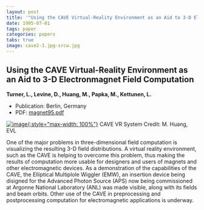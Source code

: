 ```yaml
---
layout: post
title: '"Using the CAVE Virtual-Reality Environment as an Aid to 3-D Electronmagnet Field Computation"'
date: 1995-07-01
tags: paper
categories: papers
tabs: true
image: cave2-3.jpg-srcw.jpg
---
```


## Using the CAVE Virtual-Reality Environment as an Aid to 3-D Electronmagnet Field Computation
**Turner, L., Levine, D., Huang, M., Papka, M., Kettunen, L.**
- Publication: Berlin, Germany
- PDF: [magnet95.pdf](/documents/magnet95.pdf)


[![image](https://www.evl.uic.edu/output/originals/cave2-3.jpg-srcw.jpg){:style="max-width: 100%"}](https://www.evl.uic.edu/output/originals/cave2-3.jpg-srcw.jpg)
CAVE VR System
Credit: M. Huang, EVL

One of the major problems in three-dimensional field computation is visualizing the resulting 3-D field distributions. A virtual reality environment, such as the CAVE is helping to overcome this problem, thus making the results of computation more usable for designers and users of magnets and other electromagnetic devices. As a demonstration of the capabilities of the CAVE, the Elliptical Multiplole Wiggler (EMW), an insertion device being disigned for the Advanced Photon Source (APS) now being commissioned at Argonne National Laboratory (ANL) was made visible, along with its fields and beam orbits. Other use of the CAVE in preprocessing and postprocessing computation for electromagnetic applications is underway.